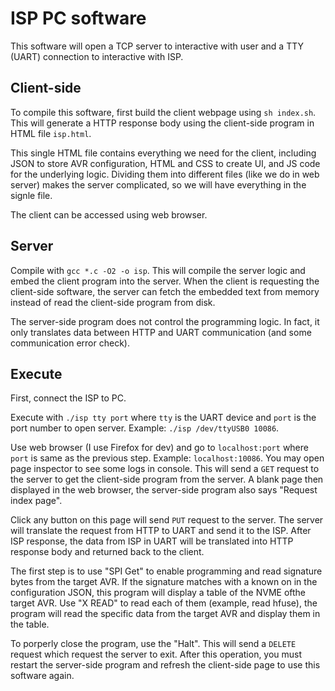 # ISP PC software

This software will open a TCP server to interactive with user and a TTY (UART) connection to interactive with ISP.

## Client-side

To compile this software, first build the client webpage using ```sh index.sh```. This will generate a HTTP response body using the client-side program in HTML file ```isp.html```.

This single HTML file contains everything we need for the client, including JSON to store AVR configuration, HTML and CSS to create UI, and JS code for the underlying logic. Dividing them into different files (like we do in web server) makes the server complicated, so we will have everything in the signle file.

The client can be accessed using web browser.

## Server

Compile with ```gcc *.c -O2 -o isp```. This will compile the server logic and embed the client program into the server. When the client is requesting the client-side software, the server can fetch the embedded text from memory instead of read the client-side program from disk.

The server-side program does not control the programming logic. In fact, it only translates data between HTTP and UART communication (and some communication error check).

## Execute

First, connect the ISP to PC.

Execute with ```./isp tty port``` where ```tty``` is the UART device and ```port``` is the port number to open server. Example: ```./isp /dev/ttyUSB0 10086```.

Use web browser (I use Firefox for dev) and go to ```localhost:port``` where ```port``` is same as the previous step. Example: ```localhost:10086```. You may open page inspector to see some logs in console. This will send a ```GET``` request to the server to get the client-side program from the server. A blank page then displayed in the web browser, the server-side program also says "Request index page".

Click any button on this page will send ```PUT``` request to the server. The server will translate the request from HTTP to UART and send it to the ISP. After ISP response, the data from ISP in UART will be translated into HTTP response body and returned back to the client.

The first step is to use "SPI Get" to enable programming and read signature bytes from the target AVR. If the signature matches with a known on in the configuration JSON, this program will display a table of the NVME ofthe target AVR. Use "X READ" to read each of them (example, read hfuse), the program will read the specific data from the target AVR and display them in the table.

To porperly close the program, use the "Halt". This will send a ```DELETE``` request which request the server to exit. After this operation, you must restart the server-side program and refresh the client-side page to use this software again.